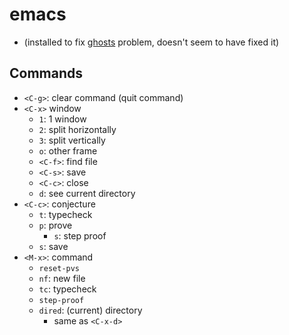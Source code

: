 # emacs

- (installed to fix [ghosts](../pages/ghosts.md) problem, doesn't seem to have
  fixed it)

## Commands

- `<C-g>`: clear command (quit command)
- `<C-x>` window
  - `1`: 1 window
  - `2`: split horizontally
  - `3`: split vertically
  - `o`: other frame
  - `<C-f>`: find file
  - `<C-s>`: save
  - `<C-c>`: close
  - `d`: see current directory
- `<C-c>`: conjecture
  - `t`: typecheck
  - `p`: prove
    - `s`: step proof
  - `s`: save
- `<M-x>`: command
  - `reset-pvs`
  - `nf`: new file
  - `tc`: typecheck
  - `step-proof`
  - `dired`: (current) directory
    - same as `<C-x-d>`
